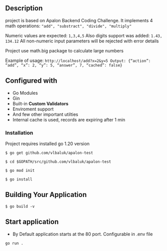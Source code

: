 ## Description

project is based on Apalon Backend Coding Challenge.
It implements 4 math operations: `"add", "substract", "divide", "multiply"`

Numeric values are expected: `1,3,4,5`
Also digits support was added: `1.43, 134.12`
All non-numeric input parameters will be rejected with error details

Project use math.big package to calculate large numbers

Example of usage:
`http://localhost/add?x=2&y=5
Output:
{“action”: “add”, “x”: 2, “y”: 5, “answer”, 7, “cached”: false}`

## Configured with

- Go Modules
- Gin
- Built-in **Custom Validators**
- Enviroment support
- And few other important utilties
- Internal cache is used, records are expiring after 1 min

### Installation

Project requires installed go 1.20 version

```
$ go get github.com/vlbaluk/apalon-test
```

```
$ cd $GOPATH/src/github.com/vlbaluk/apalon-test
```

```
$ go mod init
```

```
$ go install
```

## Building Your Application

```
$ go build -v
```
## Start application
- By Default application starts at the 80 port. Configurable in .env file
```
go run .
```